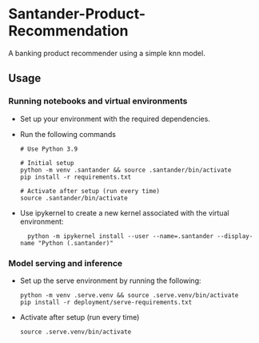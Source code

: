 # Santander-Product-Recommendation

A banking product recommender using a simple knn model.

## Usage

### Running notebooks and virtual environments

 - Set up your environment with the required dependencies.
 - Run the following commands

    ```shell
    # Use Python 3.9

    # Initial setup
    python -m venv .santander && source .santander/bin/activate
    pip install -r requirements.txt

    # Activate after setup (run every time)
    source .santander/bin/activate
    ```

 - Use ipykernel to create a new kernel associated with the virtual environment:

    ```shell
      python -m ipykernel install --user --name=.santander --display-name "Python (.santander)"

    ```

### Model serving and inference

-  Set up the serve environment by running the following:
   ```shell
   python -m venv .serve.venv && source .serve.venv/bin/activate
   pip install -r deployment/serve-requirements.txt
   ```

-  Activate after setup (run every time)
   ```shell
   source .serve.venv/bin/activate
   ```

